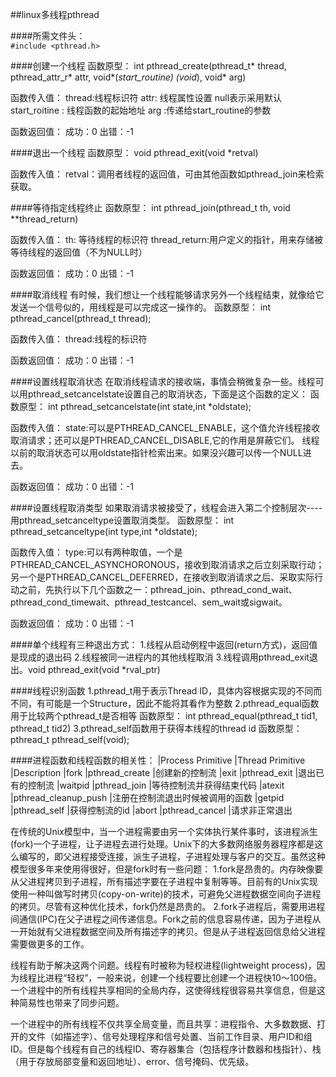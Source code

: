 ##linux多线程pthread

####所需文件头：	
`#include <pthread.h>`

####创建一个线程
函数原型：
int pthread_create(pthread_t* thread, pthread_attr_r* attr, void*(*start_routine) (void*), void* arg)

函数传入值：
thread:线程标识符
attr: 线程属性设置 null表示采用默认
start_roitine : 线程函数的起始地址
arg :传递给start_routine的参数

函数返回值：
成功：0
出错：-1

####退出一个线程
函数原型：
void pthread_exit(void *retval)

函数传入值：
retval：调用者线程的返回值，可由其他函数如pthread_join来检索获取。

####等待指定线程终止
函数原型：
int pthread_join(pthread_t th, void **thread_return)

函数传入值：
th: 等待线程的标识符 
thread_return:用户定义的指针，用来存储被等待线程的返回值（不为NULL时）

函数返回值：
成功：0
出错：-1

####取消线程
有时候，我们想让一个线程能够请求另外一个线程结束，就像给它发送一个信号似的，用线程是可以完成这一操作的。
函数原型：
int pthread_cancel(pthread_t thread);

函数传入值：
thread:线程的标识符

函数返回值：
成功：0
出错：-1

####设置线程取消状态
在取消线程请求的接收端，事情会稍微复杂一些。线程可以用pthread_setcancelstate设置自己的取消状态，下面是这个函数的定义：
函数原型：
int pthread_setcancelstate(int state,int *oldstate);

函数传入值：
state:可以是PTHREAD_CANCEL_ENABLE，这个值允许线程接收取消请求；还可以是PTHREAD_CANCEL_DISABLE,它的作用是屏蔽它们。 
线程以前的取消状态可以用oldstate指针检索出来。如果没兴趣可以传一个NULL进去。

函数返回值：
成功：0
出错：-1

####设置线程取消类型
如果取消请求被接受了，线程会进入第二个控制层次----用pthread_setcanceltype设置取消类型。
函数原型：
int pthread_setcanceltype(int type,int *oldstate);

函数传入值：
type:可以有两种取值，一个是PTHREAD_CANCEL_ASYNCHORONOUS，接收到取消请求之后立刻采取行动；另一个是PTHREAD_CANCEL_DEFERRED，在接收到取消请求之后、采取实际行动之前，先执行以下几个函数之一：pthread_join、pthread_cond_wait、pthread_cond_timewait、pthread_testcancel、sem_wait或sigwait。

函数返回值：
成功：0
出错：-1


####单个线程有三种退出方式：
1.线程从启动例程中返回(return方式)，返回值是现成的退出码
2.线程被同一进程内的其他线程取消
3.线程调用pthread_exit退出。void pthread_exit(void *rval_ptr)

####线程识别函数
1.pthread_t用于表示Thread ID，具体内容根据实现的不同而不同，有可能是一个Structure，因此不能将其看作为整数
2.pthread_equal函数用于比较两个pthread_t是否相等
函数原型：
int pthread_equal(pthread_t tid1, pthread_t tid2)
3.pthread_self函数用于获得本线程的thread id
函数原型：
pthread_t pthread_self(void);

####进程函数和线程函数的相关性：
|Process Primitive	|Thread Primitive		|Description
|fork		 		|pthread_create			|创建新的控制流
|exit				|pthread_exit			|退出已有的控制流
|waitpid			|pthread_join			|等待控制流并获得结束代码
|atexit				|pthread_cleanup_push	|注册在控制流退出时候被调用的函数
|getpid				|pthread_self			|获得控制流的id
|abort				|pthread_cancel			|请求非正常退出


在传统的Unix模型中，当一个进程需要由另一个实体执行某件事时，该进程派生(fork)一个子进程，让子进程去进行处理。Unix下的大多数网络服务器程序都是这么编写的，即父进程接受连接，派生子进程，子进程处理与客户的交互。虽然这种模型很多年来使用得很好，但是fork时有一些问题：
    1.fork是昂贵的。内存映像要从父进程拷贝到子进程，所有描述字要在子进程中复制等等。目前有的Unix实现使用一种叫做写时拷贝(copy-on-write)的技术，可避免父进程数据空间向子进程的拷贝。尽管有这种优化技术，fork仍然是昂贵的。
    2.fork子进程后，需要用进程间通信(IPC)在父子进程之间传递信息。Fork之前的信息容易传递，因为子进程从一开始就有父进程数据空间及所有描述字的拷贝。但是从子进程返回信息给父进程需要做更多的工作。

线程有助于解决这两个问题。线程有时被称为轻权进程(lightweight process)，因为线程比进程“轻权”，一般来说，创建一个线程要比创建一个进程快10～100倍。
一个进程中的所有线程共享相同的全局内存，这使得线程很容易共享信息，但是这种简易性也带来了同步问题。

一个进程中的所有线程不仅共享全局变量，而且共享：进程指令、大多数数据、打开的文件（如描述字）、信号处理程序和信号处置、当前工作目录、用户ID和组ID。但是每个线程有自己的线程ID、寄存器集合（包括程序计数器和栈指针）、栈（用于存放局部变量和返回地址）、error、信号掩码、优先级。









 

 


